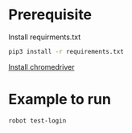 # Prerequisite
Install requirments.txt
``` bash
pip3 install -r requirements.txt
```

[Install chromedriver](https://tecadmin.net/setup-selenium-chromedriver-on-ubuntu)

# Example to run
``` bash 
robot test-login
```